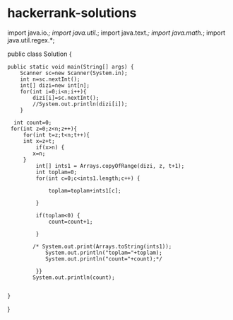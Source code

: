 # hackerrank-solutions
import java.io.*;
import java.util.*;
import java.text.*;
import java.math.*;
import java.util.regex.*;

public class Solution {

    public static void main(String[] args) {
        Scanner sc=new Scanner(System.in);
        int n=sc.nextInt();
        int[] dizi=new int[n];
        for(int i=0;i<n;i++){
            dizi[i]=sc.nextInt();
            //System.out.println(dizi[i]);
        }
     
      int count=0;
     for(int z=0;z<n;z++){
         for(int t=z;t<n;t++){
         int x=z+t;
             if(x>n) {
            x=n; 
         }
             int[] ints1 = Arrays.copyOfRange(dizi, z, t+1);
             int toplam=0;
             for(int c=0;c<ints1.length;c++) {
                 
                 toplam=toplam+ints1[c];
                                                                
             }
             
             if(toplam<0) {
                 count=count+1;                    
                 
             }
             
            /* System.out.print(Arrays.toString(ints1));
                System.out.println("toplam="+toplam);
                System.out.println("count="+count);*/
      
             }}
            System.out.println(count);
     

    }
}

